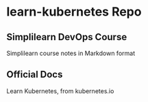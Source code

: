# learn-kubernetes Repo

## Simplilearn DevOps Course

Simplilearn course notes in Markdown format

## Official Docs

Learn Kubernetes, from kubernetes.io
